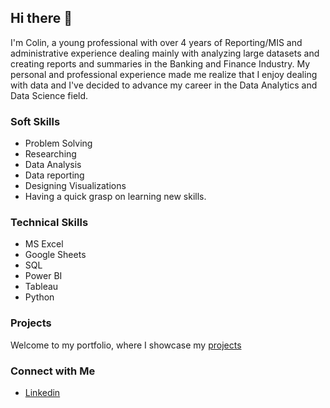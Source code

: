 ## Hi there 👋

I'm Colin, a young professional with over 4 years of Reporting/MIS and administrative experience dealing mainly with analyzing large datasets and creating reports and summaries in the Banking and Finance Industry. My personal and professional experience made me realize that I enjoy dealing with data and I've decided to advance my career in the Data Analytics and Data Science field.

### Soft Skills
- Problem Solving
- Researching
- Data Analysis
- Data reporting
- Designing Visualizations
- Having a quick grasp on learning new skills. 

### Technical Skills 
- MS Excel
- Google Sheets
- SQL
- Power BI
- Tableau
- Python

### Projects
Welcome to my portfolio, where I showcase my [projects](https://github.com/colinryanx/Portfolio-Guide/blob/main/README.md)

### Connect with Me
- [Linkedin](https://www.linkedin.com/in/colinsubido)
